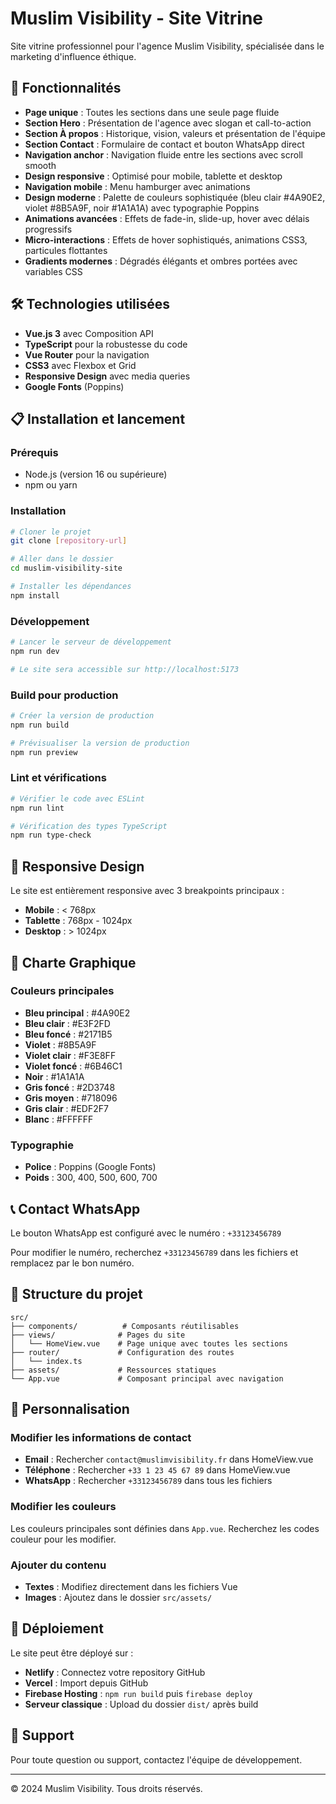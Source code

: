 # Muslim Visibility - Site Vitrine

Site vitrine professionnel pour l'agence Muslim Visibility, spécialisée dans le marketing d'influence éthique.

## 🚀 Fonctionnalités

- **Page unique** : Toutes les sections dans une seule page fluide
- **Section Hero** : Présentation de l'agence avec slogan et call-to-action
- **Section À propos** : Historique, vision, valeurs et présentation de l'équipe
- **Section Contact** : Formulaire de contact et bouton WhatsApp direct
- **Navigation anchor** : Navigation fluide entre les sections avec scroll smooth
- **Design responsive** : Optimisé pour mobile, tablette et desktop
- **Navigation mobile** : Menu hamburger avec animations
- **Design moderne** : Palette de couleurs sophistiquée (bleu clair #4A90E2, violet #8B5A9F, noir #1A1A1A) avec typographie Poppins
- **Animations avancées** : Effets de fade-in, slide-up, hover avec délais progressifs
- **Micro-interactions** : Effets de hover sophistiqués, animations CSS3, particules flottantes
- **Gradients modernes** : Dégradés élégants et ombres portées avec variables CSS

## 🛠️ Technologies utilisées

- **Vue.js 3** avec Composition API
- **TypeScript** pour la robustesse du code
- **Vue Router** pour la navigation
- **CSS3** avec Flexbox et Grid
- **Responsive Design** avec media queries
- **Google Fonts** (Poppins)

## 📋 Installation et lancement

### Prérequis
- Node.js (version 16 ou supérieure)
- npm ou yarn

### Installation
```bash
# Cloner le projet
git clone [repository-url]

# Aller dans le dossier
cd muslim-visibility-site

# Installer les dépendances
npm install
```

### Développement
```bash
# Lancer le serveur de développement
npm run dev

# Le site sera accessible sur http://localhost:5173
```

### Build pour production
```bash
# Créer la version de production
npm run build

# Prévisualiser la version de production
npm run preview
```

### Lint et vérifications
```bash
# Vérifier le code avec ESLint
npm run lint

# Vérification des types TypeScript
npm run type-check
```

## 📱 Responsive Design

Le site est entièrement responsive avec 3 breakpoints principaux :
- **Mobile** : < 768px
- **Tablette** : 768px - 1024px
- **Desktop** : > 1024px

## 🎨 Charte Graphique

### Couleurs principales
- **Bleu principal** : #4A90E2
- **Bleu clair** : #E3F2FD
- **Bleu foncé** : #2171B5
- **Violet** : #8B5A9F
- **Violet clair** : #F3E8FF
- **Violet foncé** : #6B46C1
- **Noir** : #1A1A1A
- **Gris foncé** : #2D3748
- **Gris moyen** : #718096
- **Gris clair** : #EDF2F7
- **Blanc** : #FFFFFF

### Typographie
- **Police** : Poppins (Google Fonts)
- **Poids** : 300, 400, 500, 600, 700

## 📞 Contact WhatsApp

Le bouton WhatsApp est configuré avec le numéro : `+33123456789`

Pour modifier le numéro, recherchez `+33123456789` dans les fichiers et remplacez par le bon numéro.

## 📂 Structure du projet

```
src/
├── components/          # Composants réutilisables
├── views/              # Pages du site
│   └── HomeView.vue    # Page unique avec toutes les sections
├── router/             # Configuration des routes
│   └── index.ts
├── assets/             # Ressources statiques
└── App.vue             # Composant principal avec navigation
```

## 🔧 Personnalisation

### Modifier les informations de contact
- **Email** : Rechercher `contact@muslimvisibility.fr` dans HomeView.vue
- **Téléphone** : Rechercher `+33 1 23 45 67 89` dans HomeView.vue
- **WhatsApp** : Rechercher `+33123456789` dans tous les fichiers

### Modifier les couleurs
Les couleurs principales sont définies dans `App.vue`. Recherchez les codes couleur pour les modifier.

### Ajouter du contenu
- **Textes** : Modifiez directement dans les fichiers Vue
- **Images** : Ajoutez dans le dossier `src/assets/`

## 🚀 Déploiement

Le site peut être déployé sur :
- **Netlify** : Connectez votre repository GitHub
- **Vercel** : Import depuis GitHub
- **Firebase Hosting** : `npm run build` puis `firebase deploy`
- **Serveur classique** : Upload du dossier `dist/` après build

## 📄 Support

Pour toute question ou support, contactez l'équipe de développement.

---

© 2024 Muslim Visibility. Tous droits réservés.
